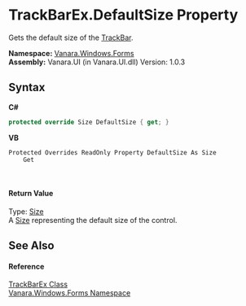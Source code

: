 # TrackBarEx.DefaultSize Property 
 

Gets the default size of the <a href="http://msdn2.microsoft.com/en-us/library/4hat5zsd" target="_blank">TrackBar</a>.

**Namespace:**&nbsp;<a href="c580cf52-4028-70db-28d0-f9b1abc03861">Vanara.Windows.Forms</a><br />**Assembly:**&nbsp;Vanara.UI (in Vanara.UI.dll) Version: 1.0.3

## Syntax

**C#**<br />
``` C#
protected override Size DefaultSize { get; }
```

**VB**<br />
``` VB
Protected Overrides ReadOnly Property DefaultSize As Size
	Get
```

<br />

#### Return Value
Type: <a href="http://msdn2.microsoft.com/en-us/library/bfwt6fe5" target="_blank">Size</a><br />A <a href="http://msdn2.microsoft.com/en-us/library/bfwt6fe5" target="_blank">Size</a> representing the default size of the control.

## See Also


#### Reference
<a href="13f0013e-1c7e-6cb9-8787-d9ab3a2640ed">TrackBarEx Class</a><br /><a href="c580cf52-4028-70db-28d0-f9b1abc03861">Vanara.Windows.Forms Namespace</a><br />